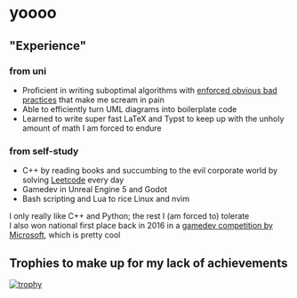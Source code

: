 # yoooo

## "Experience"
### from uni
- Proficient in writing suboptimal algorithms with [enforced obvious bad practices](https://github.com/Lothiard/elte-cs-bsc/blob/main/1/Programming/telepules_valamikor_maximalis_homerseklettel/magas_szint%C5%B1/Program.cs) that make me scream in pain
- Able to efficiently turn UML diagrams into boilerplate code 
- Learned to write super fast LaTeX and Typst to keep up with the unholy amount of math I am forced to endure

### from self-study
- C++ by reading books and succumbing to the evil corporate world by solving [Leetcode](https://leetcode.com/u/Lothiard/) every day
- Gamedev in Unreal Engine 5 and Godot
- Bash scripting and Lua to rice Linux and nvim

I only really like C++ and Python; the rest I (am forced to) tolerate  
I also won national first place back in 2016 in a [gamedev competition by Microsoft](https://www.pcwplus.hu/szoftver/veget-ert-elso-kodu-kupa-221476.html), which is pretty cool

## Trophies to make up for my lack of achievements

[![trophy](https://github-profile-trophy.vercel.app/?username=Lothiard&theme=darkhub&rank=-?,-C)](https://github.com/ryo-ma/github-profile-trophy)
